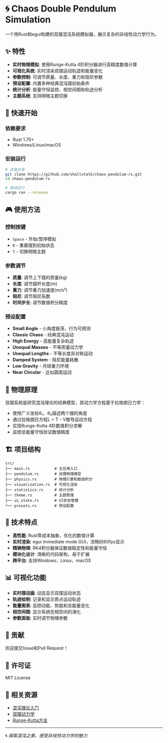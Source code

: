 # 🌀 Chaos Double Pendulum Simulation

一个用Rust和egui构建的双摆混沌系统模拟器，展示复杂的非线性动力学行为。

## ✨ 特性

- **实时物理模拟**: 使用Runge-Kutta 4阶积分器进行高精度数值计算
- **可视化系统**: 实时渲染双摆运动轨迹和能量变化
- **参数控制**: 可调节质量、长度、重力和阻尼参数
- **预设配置**: 内置多种经典混沌摆初始条件
- **统计分析**: 能量守恒监控、相空间图和轨迹分析
- **主题系统**: 支持明暗主题切换

## 🚀 快速开始

### 依赖要求

- Rust 1.70+
- Windows/Linux/macOS

### 安装运行

```bash
# 克隆仓库
git clone https://github.com/shallvtalk/chaos-pendulum-rs.git
cd chaos-pendulum-rs

# 编译运行
cargo run --release
```

## 🎮 使用方法

### 控制按键
- `Space` - 开始/暂停模拟
- `R` - 重置摆到初始状态
- `T` - 切换明暗主题

### 参数调节
- **质量**: 调节上下摆的质量(kg)
- **长度**: 调节摆杆长度(m) 
- **重力**: 调节重力加速度(m/s²)
- **阻尼**: 调节阻尼系数
- **时间步长**: 调节数值积分精度

### 预设配置
- **Small Angle** - 小角度振荡，行为可预测
- **Classic Chaos** - 经典混沌运动
- **High Energy** - 高能量复杂轨迹
- **Unequal Masses** - 不等质量动力学
- **Unequal Lengths** - 不等长度非对称运动
- **Damped System** - 阻尼能量耗散
- **Low Gravity** - 月球重力环境
- **Near Circular** - 近似圆周运动

## 🔬 物理原理

双摆系统是研究混沌理论的经典模型，其动力学方程基于拉格朗日力学：

- 使用广义坐标θ₁、θ₂描述两个摆的角度
- 通过拉格朗日方程L = T - V推导运动方程
- 实现Runge-Kutta 4阶数值积分求解
- 监控总能量守恒验证数值精度

## 🏗️ 项目结构

```
src/
├── main.rs           # 主应用入口
├── pendulum.rs       # 双摆物理模型
├── physics.rs        # 物理引擎和数值积分
├── visualization.rs  # 可视化渲染
├── statistics.rs     # 统计分析
├── theme.rs          # 主题管理
├── ui_state.rs       # UI状态管理
└── presets.rs        # 预设配置
```

## 🎯 技术特点

- **高性能**: Rust零成本抽象，优化的数值计算
- **实时渲染**: egui immediate mode GUI，流畅的60fps显示
- **精确物理**: RK4积分器保证数值稳定性和能量守恒
- **模块化设计**: 清晰的代码架构，易于扩展
- **跨平台**: 支持Windows、Linux、macOS

## 📊 可视化功能

- **实时摆动画**: 动态显示双摆运动状态
- **轨迹绘制**: 记录和显示质点运动轨迹
- **能量图表**: 监控动能、势能和总能量变化
- **相空间图**: 显示系统在相空间的演化
- **参数面板**: 实时调节物理参数

## 🤝 贡献

欢迎提交Issue和Pull Request！

## 📄 许可证

MIT License

## 🔗 相关资源

- [混沌理论入门](https://en.wikipedia.org/wiki/Chaos_theory)
- [双摆动力学](https://en.wikipedia.org/wiki/Double_pendulum)
- [Runge-Kutta方法](https://en.wikipedia.org/wiki/Runge%E2%80%93Kutta_methods)

---

🌀 *探索混沌之美，感受非线性动力学的魅力*